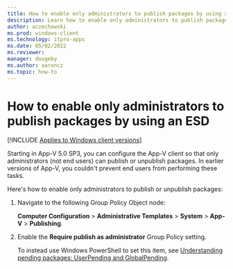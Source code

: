 ```yaml
---
title: How to enable only administrators to publish packages by using an ESD
description: Learn how to enable only administrators to publish packages by bsing an electronic software delivery (ESD).
author: aczechowski
ms.prod: windows-client
ms.technology: itpro-apps
ms.date: 05/02/2022
ms.reviewer: 
manager: dougeby
ms.author: aaroncz
ms.topic: how-to
---
```


# How to enable only administrators to publish packages by using an ESD

[!INCLUDE [Applies to Windows client versions](../includes/applies-to-windows-client-versions.md)]

Starting in App-V 5.0 SP3, you can configure the App-V client so that only administrators (not end users) can publish or unpublish packages. In earlier versions of App-V, you couldn't prevent end users from performing these tasks.

Here's how to enable only administrators to publish or unpublish packages:

1. Navigate to the following Group Policy Object node:

    **Computer Configuration** > **Administrative Templates** > **System** > **App-V** > **Publishing**.

2. Enable the **Require publish as administrator** Group Policy setting.

    To instead use Windows PowerShell to set this item, see [Understanding pending packages: UserPending and GlobalPending](appv-manage-appv-packages-running-on-a-stand-alone-computer-with-powershell.md#about-pending-packages-userpending-and-globalpending).




